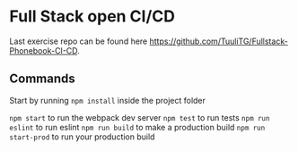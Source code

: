 # Full Stack open CI/CD

Last exercise repo can be found here https://github.com/TuuliTG/Fullstack-Phonebook-CI-CD.


## Commands

Start by running `npm install` inside the project folder

`npm start` to run the webpack dev server
`npm test` to run tests
`npm run eslint` to run eslint
`npm run build` to make a production build
`npm run start-prod` to run your production build
